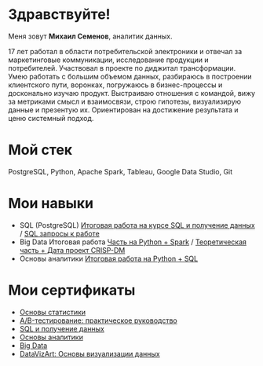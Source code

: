 # Здравствуйте!

Меня зовут **Михаил Семенов**, аналитик данных.

17 лет работал в области потребительской электроники и отвечал за маркетинговые коммуникации, исследование продукции и потребителей. Участвовал в проекте по диджитал трансформации. Умею работать с большим объемом данных, разбираюсь в построении клиентского пути, воронках, погружаюсь в бизнес-процессы и досконально изучаю продукт. Выстраиваю отношения с командой, вижу за метриками смысл и взаимосвязи, строю гипотезы, визуализирую данные и презентую их. Ориентирован на достижение результата и ценю системный подход.

# Мой стек

PostgreSQL, Python, Apache Spark, Tableau, Google Data Studio, Git

# Мои навыки
- SQL (PostgreSQL) [Итоговая работа на курсе SQL и получение данных](https://github.com/semenov-mikhail/portfolio/blob/main/final_work_sql_msemenov.pdf) / [SQL запросы к работе](https://github.com/semenov-mikhail/portfolio/blob/main/diploma_work_MSemenov_sql-40.sql)
- Big Data Итоговая работа [Часть на Python + Spark](https://colab.research.google.com/drive/1rMMrt4pzHt-tb9wUcGaxZxjPpJqtjQcY?usp=sharing) / [Теоретическая часть + Дата проект CRISP-DM](https://docs.google.com/document/d/1RmbIFfFbwch-nVOV_Ao9S-L7Az1XqvwKzea0D1dbX8E/edit?usp=sharing)
- Основы аналитики [Итоговая работа на Python + SQL](https://colab.research.google.com/drive/1lVMHUZ8SneM1RYHKLzcnlkBVy2BsKF4N?usp=sharing)

# Мои сертификаты

- [Основы статистики](https://github.com/semenov-mikhail/portfolio/blob/main/stepik-certificate-76-edc5082_statistics_Msemenov.pdf)
- [A/B-тестирование: практическое руководство](https://github.com/semenov-mikhail/portfolio/blob/main/cert_ab_tests_Semenov.pdf)
- [SQL и получение данных](https://github.com/semenov-mikhail/portfolio/blob/main/sql_cert_msemenov.pdf)
- [Основы аналитики](https://github.com/semenov-mikhail/portfolio/blob/main/analytics_basics_cert_msemenov.pdf)
- [Big Data](https://github.com/semenov-mikhail/portfolio/blob/main/bigdata_certificate_MSemenov.pdf)
- [DataVizArt: Основы визуализации данных](https://github.com/semenov-mikhail/portfolio/blob/main/cert_Semenov_DataViz.pdf)
